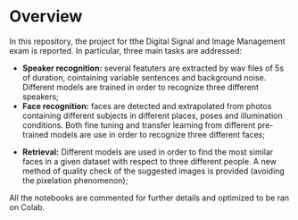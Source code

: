 <h1> Overview</h1>
In this repository, the project for tthe Digital Signal and Image Management exam is reported. In particular, three main tasks are addressed:
<p></p>
<p></p>
<ul>
<li><b>Speaker recognition:</b> several featuters are extracted by wav files of 5s of duration, cointaining variable sentences and background noise. 
Different models are trained in order to recognize three different speakers;</li>
<li><b>Face recognition:</b> faces are detected and extrapolated from photos containing different subjects in different places, poses and illumination conditions. Both fine tuning and transfer learning from different pre-trained models are use in order to recognize three different faces;</li><p></p>
<li><b>Retrieval:</b> Different models are used in order to find the most similar faces in a given dataset with respect to three different people. A new method of quality check of the suggested images is provided (avoiding the pixelation phenomenon); </li>
</ul>
<p></p>
All the notebooks are commented for further details and optimized to be ran on Colab.
